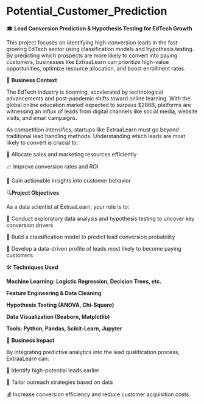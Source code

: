 # Potential_Customer_Prediction

🎓 **Lead Conversion Prediction & Hypothesis Testing for EdTech Growth**

This project focuses on identifying high-conversion leads in the fast-growing EdTech sector using classification models and hypothesis testing. By predicting which prospects are more likely to convert into paying customers, businesses like ExtraaLearn can prioritize high-value opportunities, optimize resource allocation, and boost enrollment rates.

📌 **Business Context**

The EdTech industry is booming, accelerated by technological advancements and post-pandemic shifts toward online learning. With the global online education market expected to surpass $286B, platforms are witnessing an influx of leads from digital channels like social media, website visits, and email campaigns.

As competition intensifies, startups like ExtraaLearn must go beyond traditional lead handling methods. Understanding which leads are most likely to convert is crucial to:

🎯 Allocate sales and marketing resources efficiently

📈 Improve conversion rates and ROI

🧠 Gain actionable insights into customer behavior

🔍**Project Objectives**

As a data scientist at ExtraaLearn, your role is to:

🧪 Conduct exploratory data analysis and hypothesis testing to uncover key conversion drivers

🧠 Build a classification model to predict lead conversion probability

👤 Develop a data-driven profile of leads most likely to become paying customers

🛠️ **Techniques Used**

**Machine Learning: Logistic Regression, Decision Trees, etc.**

**Feature Engineering & Data Cleaning**

**Hypothesis Testing (ANOVA, Chi-Square)**

**Data Visualization (Seaborn, Matplotlib)**

**Tools: Python, Pandas, Scikit-Learn, Jupyter**

💼 **Business Impact**

By integrating predictive analytics into the lead qualification process, ExtraaLearn can:

🧲 Identify high-potential leads earlier

📣 Tailor outreach strategies based on data

💰 Increase conversion efficiency and reduce customer acquisition costs

